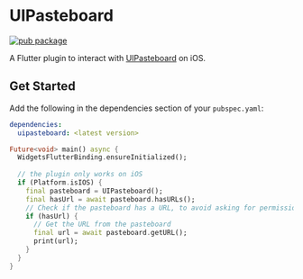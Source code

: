 # UIPasteboard

[![pub package](https://img.shields.io/pub/v/uipasteboard.svg?style=for-the-badge&logo=dart)](https://pub.dev/packages/uipasteboard)

A Flutter plugin to interact
with [UIPasteboard](https://developer.apple.com/documentation/uikit/uipasteboard) on iOS.

## Get Started

Add the following in the dependencies section of your `pubspec.yaml`:

```yaml
dependencies:
  uipasteboard: <latest version>
```

```dart
Future<void> main() async {
  WidgetsFlutterBinding.ensureInitialized();
  
  // the plugin only works on iOS
  if (Platform.isIOS) {
    final pasteboard = UIPasteboard();
    final hasUrl = await pasteboard.hasURLs();
    // Check if the pasteboard has a URL, to avoid asking for permission dialogs.
    if (hasUrl) {
      // Get the URL from the pasteboard
      final url = await pasteboard.getURL();
      print(url);
    }
  }
}
```